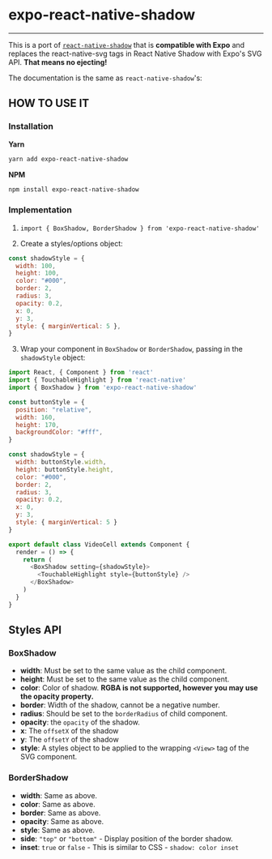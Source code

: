# expo-react-native-shadow
---

This is a port of [`react-native-shadow`](https://github.com/879479119/react-native-shadow) that is **compatible with Expo** and replaces the react-native-svg tags in React Native Shadow with Expo's SVG API. **That means no ejecting!**

The documentation is the same as `react-native-shadow`'s:

## HOW TO USE IT

### Installation
**Yarn**
```bash
yarn add expo-react-native-shadow
``` 
**NPM**
```bash
npm install expo-react-native-shadow
```

### Implementation

1. `import { BoxShadow, BorderShadow } from 'expo-react-native-shadow'`

2. Create a styles/options object:
```js
const shadowStyle = {
  width: 100,
  height: 100,
  color: "#000",
  border: 2,
  radius: 3,
  opacity: 0.2,
  x: 0,
  y: 3,
  style: { marginVertical: 5 },
}
```

3. Wrap your component in `BoxShadow` or `BorderShadow`, passing in the `shadowStyle` object:
```js
import React, { Component } from 'react'
import { TouchableHighlight } from 'react-native'
import { BoxShadow } from 'expo-react-native-shadow'

const buttonStyle = {
  position: "relative",
  width: 160,
  height: 170,
  backgroundColor: "#fff",
}

const shadowStyle = {
  width: buttonStyle.width,
  height: buttonStyle.height,
  color: "#000",
  border: 2,
  radius: 3,
  opacity: 0.2,
  x: 0,
  y: 3,
  style: { marginVertical: 5 }
}

export default class VideoCell extends Component {
  render = () => {
    return (
      <BoxShadow setting={shadowStyle}>
        <TouchableHighlight style={buttonStyle} />
      </BoxShadow>
    )
  }
}
```

## Styles API

### BoxShadow
+ **width**: Must be set to the same value as the child component.
+ **height**: Must be set to the same value as the child component.
+ **color**: Color of shadow. **RGBA is not supported, however you may use the opacity property.**
+ **border**: Width of the shadow, cannot be a negative number.
+ **radius**: Should be set to the `borderRadius` of child component.
+ **opacity**: the `opacity` of the shadow.
+ **x**: The `offsetX` of the shadow
+ **y**: The `offsetY` of the shadow
+ **style**: A styles object to be applied to the wrapping `<View>` tag of the SVG component.

### BorderShadow
+ **width**: Same as above.
+ **color**: Same as above. 
+ **border**: Same as above.
+ **opacity**: Same as above.
+ **style**: Same as above.
+ **side**: `"top"` or `"bottom"` - Display position of the border shadow.
+ **inset**: `true` or `false` - This is similar to CSS - `shadow: color inset`


[npm-url]: https://npmjs.org/package/expo-react-native-shadow
[downloads-image]: http://img.shields.io/npm/dm/expo-react-native-shadow.svg
[npm-image]: http://img.shields.io/npm/v/expo-react-native-shadow.svg
